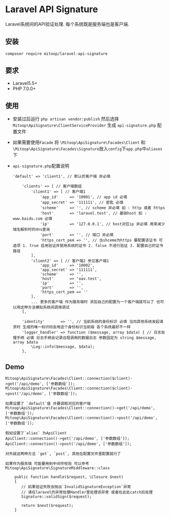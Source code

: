 # Laravel API Signature

Laravel系统间的API验证处理. 每个系统既是服务端也是客户端.

## 安装
`composer require mitoop/laravel-api-signature`

## 要求
- Laravel5.5+ 
- PHP 7.0.0+ 

## 使用
- 安装过后运行 `php artisan vendor:publish` 然后选择 `Mitoop\ApiSignature\ClientServiceProvider` 生成 `api-signature.php` 配置文件

- 如果需要使用`Facade` 将 `\Mitoop\ApiSignature\Facades\Client` 和 `\Mitoop\ApiSignature\Facades\Signature`放入`config`下`app.php`中`aliases`下

- `api-signature.php`配置说明
   ```
   'default' => 'client1', // 默认的客户端 非必填
   
       'clients' => [ // 客户端数组
           'client1' => [ // 客户端1
               'app_id'     => '10001', // app id 必填
               'app_secret' => '111111', // 密匙 必填
               'scheme'     => '', // scheme 非必填 如 : http 或者 https
               'host'       => 'laravel.test', // 基础host 如 : www.baidu.com 必填
               'ip'         => '127.0.0.1', // host对应ip 非必填 用来减少域名解析时的dns查询
               'port'       => '', // 端口 非必填
               'https_cert_pem => '', // 当shceme为https 要配置该证书 可选项 1. true 启用验证并使用系统的证书 2. false 不进行验证 3. 配置自己的证书路径
           ],
           'client2' => [ // 客户端2 参见客户端1
               'app_id'     => '10002',
               'app_secret' => '111111',
               'scheme'     => '',
               'host'       => 'oav.test',
               'ip'         => '',
               'port'       => '',
               'https_cert_pem => ''
           ],
           ... 更多的客户端 作为服务端时 添加自己的配置为一个客户端就可以了 也可以用这种方法模拟系统间调用调试
       ],
   
       'identity'       => '', // 当前系统的身份标识 必填 当向其他系统发起请求时 生成的唯一标识码会用这个身份标识当前缀 各个系统最好不一样
       'logger_handler' => function ($message, array $data) { // 日志处理手柄 必填 日志手柄会记录远程调用的数据日志 参数固定为 string $message, array $data
           \Log::info($message, $data);
       },
     ``` 
     
## Demo
```
Mitoop\ApiSignature\Facades\Client::connection($client)->get('/api/demo', ['参数数组']);
Mitoop\ApiSignature\Facades\Client::connection($client)->post('/api/demo', ['参数数组']);

如果设置了 `default`值 并要调取对应的客户端
Mitoop\ApiSignature\Facades\Client::connection()->get('/api/demo', ['参数数组']);
Mitoop\ApiSignature\Facades\Client::connection()->post('/api/demo', ['参数数组']);

假如设置了`alias` 为ApiClient
ApiClient::connection()->get('/api/demo', ['参数数组']);
ApiClient::connection()->post('/api/demo', ['参数数组']);

对外就这两种方法 `get`, `post`, 其他在配置文件里配置就行了

如果作为服务端 可能要用到中间件校验 可以参考
Mitoop\ApiSignature\SignatureMiddleware::class

	public function handle($request, \Closure $next)
	{
	   // 如果验证失败会抛出`InvalidSignatureException`异常 
	   // 请在laravel的异常处理Handler里处理该异常 或者在此处catch后处理
	   Signature::validSign($request);
	
	   return $next($request);
	}
``` 


